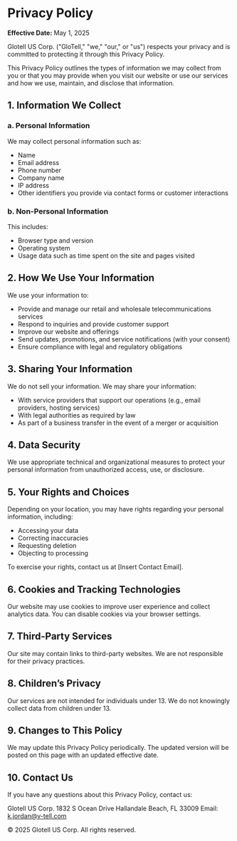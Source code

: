 # Privacy Policy

**Effective Date:** May 1, 2025

Glotell US Corp. ("GloTell," "we," "our," or "us") respects your privacy and is committed to protecting it through this Privacy Policy.

This Privacy Policy outlines the types of information we may collect from you or that you may provide when you visit our website or use our services and how we use, maintain, and disclose that information.

## 1. Information We Collect

### a. Personal Information

We may collect personal information such as:

* Name
* Email address
* Phone number
* Company name
* IP address
* Other identifiers you provide via contact forms or customer interactions

### b. Non-Personal Information

This includes:

* Browser type and version
* Operating system
* Usage data such as time spent on the site and pages visited

## 2. How We Use Your Information

We use your information to:

* Provide and manage our retail and wholesale telecommunications services
* Respond to inquiries and provide customer support
* Improve our website and offerings
* Send updates, promotions, and service notifications (with your consent)
* Ensure compliance with legal and regulatory obligations

## 3. Sharing Your Information

We do not sell your information. We may share your information:

* With service providers that support our operations (e.g., email providers, hosting services)
* With legal authorities as required by law
* As part of a business transfer in the event of a merger or acquisition

## 4. Data Security

We use appropriate technical and organizational measures to protect your personal information from unauthorized access, use, or disclosure.

## 5. Your Rights and Choices

Depending on your location, you may have rights regarding your personal information, including:

* Accessing your data
* Correcting inaccuracies
* Requesting deletion
* Objecting to processing

To exercise your rights, contact us at \[Insert Contact Email].

## 6. Cookies and Tracking Technologies

Our website may use cookies to improve user experience and collect analytics data. You can disable cookies via your browser settings.

## 7. Third-Party Services

Our site may contain links to third-party websites. We are not responsible for their privacy practices.

## 8. Children’s Privacy

Our services are not intended for individuals under 13. We do not knowingly collect data from children under 13.

## 9. Changes to This Policy

We may update this Privacy Policy periodically. The updated version will be posted on this page with an updated effective date.

## 10. Contact Us

If you have any questions about this Privacy Policy, contact us:

Glotell US Corp.
1832 S Ocean Drive
Hallandale Beach, FL 33009
Email: k.jordan@v-tell.com

© 2025 Glotell US Corp. All rights reserved.
